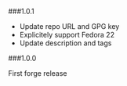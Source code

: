 ###1.0.1

* Update repo URL and GPG key
* Explicitely support Fedora 22
* Update description and tags

###1.0.0

First forge release
